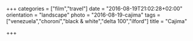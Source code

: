 +++
categories = ["film","travel"]
date = "2016-08-19T21:02:28+02:00"
orientation = "landscape"
photo = "2016-08-19-cajima"
tags = ["venezuela","choroní","black & white","delta 100","ilford"]
title = "Cajima"

+++
